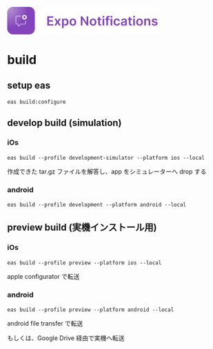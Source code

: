 <p>
  <a href="https://docs.expo.dev/versions/latest/sdk/notifications/">
    <img
      src="https://raw.githubusercontent.com/expo/expo/38185aeb5e176a5c8ef5150ecb1345bc2c701759/.github/resources/expo-notifications.svg"
      alt="expo-notifications"
      height="64" />
  </a>
</p>

# build

## setup eas

```
eas build:configure
```

## develop build (simulation)

### iOs

```
eas build --profile development-simulator --platform ios --local
```

作成できた tar.gz ファイルを解答し、app をシミュレーターへ drop する

### android

```
eas build --profile development --platform android --local
```

## preview build (実機インストール用)

### iOs

```
eas build --profile preview --platform ios --local
```

apple configurator で転送

### android

```
eas build --profile preview --platform android --local
```

android file transfer で転送

もしくは、Google Drive 経由で実機へ転送
